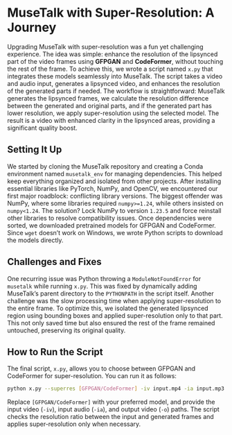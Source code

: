 # **MuseTalk with Super-Resolution: A Journey**

Upgrading MuseTalk with super-resolution was a fun yet challenging experience. The idea was simple: enhance the resolution of the lipsynced part of the video frames using **GFPGAN** and **CodeFormer**, without touching the rest of the frame. To achieve this, we wrote a script named `x.py` that integrates these models seamlessly into MuseTalk. The script takes a video and audio input, generates a lipsynced video, and enhances the resolution of the generated parts if needed. The workflow is straightforward: MuseTalk generates the lipsynced frames, we calculate the resolution difference between the generated and original parts, and if the generated part has lower resolution, we apply super-resolution using the selected model. The result is a video with enhanced clarity in the lipsynced areas, providing a significant quality boost.

## **Setting It Up**

We started by cloning the MuseTalk repository and creating a Conda environment named `musetalk_env` for managing dependencies. This helped keep everything organized and isolated from other projects. After installing essential libraries like PyTorch, NumPy, and OpenCV, we encountered our first major roadblock: conflicting library versions. The biggest offender was NumPy, where some libraries required `numpy>=1.24`, while others insisted on `numpy<1.24`. The solution? Lock NumPy to version `1.23.5` and force reinstall other libraries to resolve compatibility issues. Once dependencies were sorted, we downloaded pretrained models for GFPGAN and CodeFormer. Since `wget` doesn’t work on Windows, we wrote Python scripts to download the models directly.

## **Challenges and Fixes**

One recurring issue was Python throwing a `ModuleNotFoundError` for `musetalk` while running `x.py`. This was fixed by dynamically adding MuseTalk’s parent directory to the `PYTHONPATH` in the script itself. Another challenge was the slow processing time when applying super-resolution to the entire frame. To optimize this, we isolated the generated lipsynced region using bounding boxes and applied super-resolution only to that part. This not only saved time but also ensured the rest of the frame remained untouched, preserving its original quality. 

## **How to Run the Script**

The final script, `x.py`, allows you to choose between GFPGAN and CodeFormer for super-resolution. You can run it as follows:  
```bash
python x.py --superres [GFPGAN/CodeFormer] -iv input.mp4 -ia input.mp3 -o output.mp4
```
Replace `[GFPGAN/CodeFormer]` with your preferred model, and provide the input video (`-iv`), input audio (`-ia`), and output video (`-o`) paths. The script checks the resolution ratio between the input and generated frames and applies super-resolution only when necessary.

